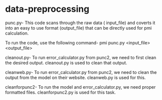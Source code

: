 # data-preprocessing

punc.py-
This code scans through the raw data ( input_file) and coverts it into an easy to use format (output_file) that can be directly used for pmi calculation.

To run the code, use the following command-  pmi punc.py <input_file> <output_file>


cleanout.py-
To run error_calculator.py from punc2, we need to first clean the desired output. cleanout.py is used to clean that output.


cleanweb.py-
To run error_calculator.py from punc2, we need to clean the output from the model on their website. cleanweb.py is used for this.

cleanforpunc2-
To run the model and error_calculator.py, we need proper formatted files. cleanforpunc2.py is used for this task.

